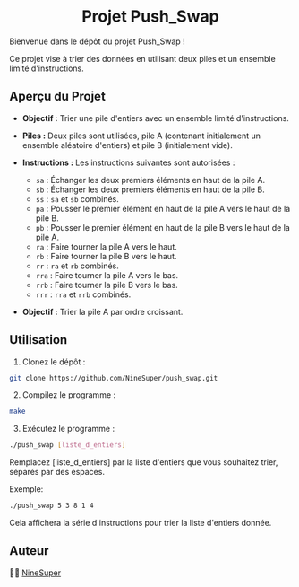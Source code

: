 <h1 align="center">Projet Push_Swap</h1>

Bienvenue dans le dépôt du projet Push_Swap !

Ce projet vise à trier des données en utilisant deux piles et un ensemble limité d'instructions.

## Aperçu du Projet

- **Objectif :** Trier une pile d'entiers avec un ensemble limité d'instructions.
- **Piles :** Deux piles sont utilisées, pile A (contenant initialement un ensemble aléatoire d'entiers) et pile B (initialement vide).

- **Instructions :** Les instructions suivantes sont autorisées :
  - `sa` : Échanger les deux premiers éléments en haut de la pile A.
  - `sb` : Échanger les deux premiers éléments en haut de la pile B.
  - `ss` : `sa` et `sb` combinés.
  - `pa` : Pousser le premier élément en haut de la pile A vers le haut de la pile B.
  - `pb` : Pousser le premier élément en haut de la pile B vers le haut de la pile A.
  - `ra` : Faire tourner la pile A vers le haut.
  - `rb` : Faire tourner la pile B vers le haut.
  - `rr` : `ra` et `rb` combinés.
  - `rra` : Faire tourner la pile A vers le bas.
  - `rrb` : Faire tourner la pile B vers le bas.
  - `rrr` : `rra` et `rrb` combinés.

- **Objectif :** Trier la pile A par ordre croissant.

## Utilisation

1. Clonez le dépôt :

```bash
git clone https://github.com/NineSuper/push_swap.git
```

2. Compilez le programme :
```bash
make
```

3. Exécutez le programme :
```bash
./push_swap [liste_d_entiers]
```
Remplacez [liste_d_entiers] par la liste d'entiers que vous souhaitez trier, séparés par des espaces.

Exemple:
```bash
./push_swap 5 3 8 1 4
```
Cela affichera la série d'instructions pour trier la liste d'entiers donnée.

## Auteur
👨‍💻 [NineSuper](https://github.com/NineSuper)

